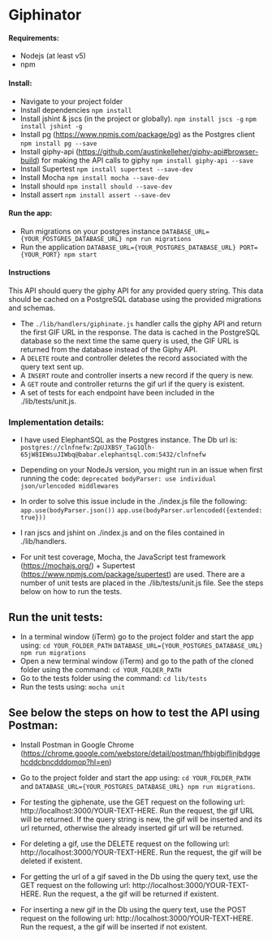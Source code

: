 # Giphinator

#### Requirements:
- Nodejs (at least v5)
- npm

#### Install:
  - Navigate to your project folder
  - Install dependencies
    `npm install`
  - Install jshint & jscs (in the project or globally).
    `npm install jscs -g`
    `npm install jshint -g`
  - Install pg (https://www.npmjs.com/package/pg) as the Postgres client
    `npm install pg --save`
  - Install giphy-api (https://github.com/austinkelleher/giphy-api#browser-build) for making the API calls to giphy
    `npm install giphy-api --save`
  - Install Supertest
    `npm install supertest --save-dev`
  - Install Mocha
    `npm install mocha --save-dev`
  - Install should
    `npm install should --save-dev`
  - Install assert
    `npm install assert --save-dev`

#### Run the app:
  - Run migrations on your postgres instance
    `DATABASE_URL={YOUR_POSTGRES_DATABASE_URL} npm run migrations`
  - Run the application
    `DATABASE_URL={YOUR_POSTGRES_DATABASE_URL} PORT={YOUR_PORT} npm start`

#### Instructions
This API should query the giphy API for any provided query string. This data should be cached on a PostgreSQL database using the provided migrations and schemas.

 - The `./lib/handlers/giphinate.js` handler calls the giphy API and return the first GIF URL in the response. The data is cached in the PostgreSQL database so the next time the same query is used, the GIF URL is returned from the database instead of the Giphy API.
 - A `DELETE` route and controller deletes the record associated with the query text sent up.
 - A `INSERT` route and controller inserts a new record if the query is new.
 - A `GET` route and controller returns the gif url if the query is existent.
 - A set of tests for each endpoint have been included in the ./lib/tests/unit.js.

### Implementation details:
- I have used ElephantSQL as the Postgres instance. The Db url is:
  `postgres://clnfnefw:ZpUJXBSY_TaG1Qlh-65jW8IEWsuJIWbq@babar.elephantsql.com:5432/clnfnefw`

- Depending on your NodeJs version, you might run in an issue when first running the code:
  `deprecated bodyParser: use individual json/urlencoded middlewares`
- In order to solve this issue include in the ./index.js file the following:
  `app.use(bodyParser.json())`
  `app.use(bodyParser.urlencoded({extended: true}))`

- I ran jscs and jshint on ./index.js and on the files contained in ./lib/handlers.

- For unit test coverage, Mocha, the JavaScript test framework (https://mochajs.org/) + Supertest (https://www.npmjs.com/package/supertest) are used. There are a number of unit tests are placed in the ./lib/tests/unit.js file. See the steps below on how to run the tests.


## Run the unit tests:
 - In a terminal window (iTerm) go to the project folder and start the app using:
  `cd YOUR_FOLDER_PATH`
  `DATABASE_URL={YOUR_POSTGRES_DATABASE_URL} npm run migrations`
 - Open a new terminal window (iTerm) and go to the path of the cloned folder using the command:
  `cd YOUR_FOLDER_PATH`
 - Go to the tests folder using the command:
  `cd lib/tests`
 - Run the tests using:
  `mocha unit`


## See below the steps on how to test the API using Postman: 	
- Install Postman in Google Chrome  (https://chrome.google.com/webstore/detail/postman/fhbjgbiflinjbdggehcddcbncdddomop?hl=en)

- Go to the project folder and start the app using: `cd YOUR_FOLDER_PATH` and `DATABASE_URL={YOUR_POSTGRES_DATABASE_URL} npm run migrations`.

- For testing the giphenate, use the GET request on the following url: http://localhost:3000/YOUR-TEXT-HERE. Run the request, the gif URL will be returned. If the query string is new, the gif will be inserted and its url returned, otherwise the already inserted gif url will be returned.

- For deleting a gif, use the DELETE request on the following url: http://localhost:3000/YOUR-TEXT-HERE. Run the request, the gif will be deleted if existent.

- For getting the url of a gif saved in the Db using the query text, use the GET request on the following url: http://localhost:3000/YOUR-TEXT-HERE. Run the request, a the gif will be returned if existent.

- For inserting a new gif in the Db using the query text, use the POST request on the following url: http://localhost:3000/YOUR-TEXT-HERE. Run the request, a the gif will be inserted if not existent.
